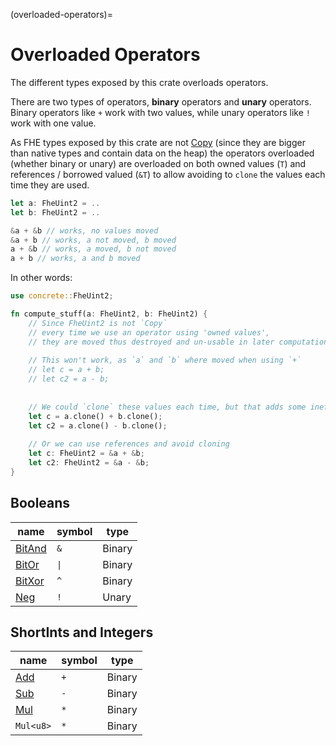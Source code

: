 (overloaded-operators)=
# Overloaded Operators

The different types exposed by this crate overloads operators.

There are two types of operators, __binary__ operators and __unary__ operators.
Binary operators like `+` work with two values, while unary operators like `!` work with
one value.

As FHE types exposed by this crate are not [Copy] (since they are bigger than native types
and contain data on the heap) the operators overloaded (whether binary or unary) are overloaded
on both owned values (`T`) and references / borrowed valued (`&T`) to allow avoiding to `clone` the
values each time they are used.

```Rust
let a: FheUint2 = ..
let b: FheUint2 = ..

&a + &b // works, no values moved
&a + b // works, a not moved, b moved
a + &b // works, a moved, b not moved
a + b // works, a and b moved
```

In other words:

```rust
use concrete::FheUint2;

fn compute_stuff(a: FheUint2, b: FheUint2) {
    // Since FheUint2 is not `Copy`
    // every time we use an operator using 'owned values',
    // they are moved thus destroyed and un-usable in later computations.
    
    // This won't work, as `a` and `b` where moved when using `+`
    // let c = a + b;
    // let c2 = a - b;
    
    
    // We could `clone` these values each time, but that adds some inefficiency.
    let c = a.clone() + b.clone();
    let c2 = a.clone() - b.clone();
    
    // Or we can use references and avoid cloning
    let c: FheUint2 = &a + &b;
    let c2: FheUint2 = &a - &b;
}
```

## Booleans

| name     | symbol | type     |
|----------|--------|----------|
| [BitAnd] | `&`    | Binary   |
| [BitOr]  | `\| `  | Binary   |
| [BitXor] | `^`    | Binary   |
| [Neg]    | `!`    | Unary    |

## ShortInts and Integers

| name       | symbol | type   |
|------------|--------|--------|
| [Add]      | `+`    | Binary |
| [Sub]      | `-`    | Binary |
| [Mul]      | `*`    | Binary |
| `Mul<u8>`  | `*`    | Binary |

[Copy]: https://doc.rust-lang.org/std/marker/trait.Copy.html

[BitAnd]: https://doc.rust-lang.org/std/ops/trait.BitAnd.html
[BitOr]: https://doc.rust-lang.org/std/ops/trait.BitOr.html
[BitXor]: https://doc.rust-lang.org/std/ops/trait.BitXor.html
[Add]: https://doc.rust-lang.org/std/ops/trait.Add.html
[Sub]: https://doc.rust-lang.org/std/ops/trait.Sub.html
[Mul]: https://doc.rust-lang.org/std/ops/trait.Mul.html
[Neg]: https://doc.rust-lang.org/std/ops/trait.Neg.html



